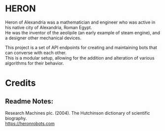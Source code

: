# HERON
Heron of Alexandria was a mathematician and engineer who was active in his native city of Alexandria, Roman Egypt.  
He was the inventor of the aeolipile (an early example of steam engine), and a designer other mechanical devices.

This project is a set of API endpoints for creating and maintaining bots that can converse with each other.  
This is a modular setup, allowing for the addition and alteration of various algorithms for their behavior.  


# Credits  

## Readme Notes:  
Research Machines plc. (2004). The Hutchinson dictionary of scientific biography.  
https://heronrobots.com
